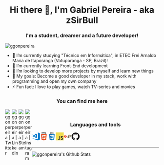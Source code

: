 <h1 align="center">Hi there 👋, I'm Gabriel Pereira - aka zSirBull</h1>
<h3 align="center">I'm a student, dreamer and a future developer!</h3>
<p align="left"> <img src="https://komarev.com/ghpvc/?username=ggonpereira" alt="ggonpereira" /> </p>

- 🔭 I’m currently studying "Técnico em Informática", in ETEC Frei Arnaldo Maria de Itaporanga (Votuporanga - SP, Brazil)!
- 🌱 I’m currently learning Front-End development
- 👯 I’m looking to develop more projects by myself and learn new things
- 🥅 My goals: Become a good developer in my stack, work with programming and open my own company
- ⚡ Fun fact: I love to play games, watch TV-series and movies

<h3 align="center">You can find me here</h3>

[<img align="left" alt="ggonpereira | Twitter" width="22px" src="https://cdn.jsdelivr.net/npm/simple-icons@v3/icons/twitter.svg" />][twitter]
[<img align="left" alt="ggonpereira | LinkedIn" width="22px" src="https://cdn.jsdelivr.net/npm/simple-icons@v3/icons/linkedin.svg" />][linkedin]
[<img align="left" alt="ggonpereira | Steam" width="22px" src="https://cdn.jsdelivr.net/npm/simple-icons@v3/icons/steam.svg" />][steam]
[<img align="left" alt="ggonpereira | Instagram" width="22px" src="https://cdn.jsdelivr.net/npm/simple-icons@v3/icons/instagram.svg" />][instagram]

<br />

<h3 align="center">Languages and tools</h3>

<img align="left" alt="Visual Studio Code" width="26px" src="https://raw.githubusercontent.com/github/explore/80688e429a7d4ef2fca1e82350fe8e3517d3494d/topics/visual-studio-code/visual-studio-code.png" />
<img align="left" alt="HTML5" width="26px" src="https://raw.githubusercontent.com/github/explore/80688e429a7d4ef2fca1e82350fe8e3517d3494d/topics/html/html.png" />
<img align="left" alt="CSS3" width="26px" src="https://raw.githubusercontent.com/github/explore/80688e429a7d4ef2fca1e82350fe8e3517d3494d/topics/css/css.png" />
<img align="left" alt="JavaScript" width="26px" src="https://raw.githubusercontent.com/github/explore/80688e429a7d4ef2fca1e82350fe8e3517d3494d/topics/javascript/javascript.png" />
<img align="left" alt="Git" width="26px" src="https://raw.githubusercontent.com/github/explore/80688e429a7d4ef2fca1e82350fe8e3517d3494d/topics/git/git.png" />
<img align="left" alt="GitHub" width="26px" src="https://raw.githubusercontent.com/github/explore/78df643247d429f6cc873026c0622819ad797942/topics/github/github.png" />

<br />
<br />

---

<img align="left" alt="ggonpereira's Github Stats" src="https://github-readme-stats.vercel.app/api?username=ggonpereira&show_icons=true&hide_border=true" />

[twitter]: https://twitter.com/ggpereira15
[linkedin]: https://www.linkedin.com/in/gabriel-gon%C3%A7alves-pereira/
[steam]: https://steamcommunity.com/id/zSirBull/
[instagram]: https://instagram.com/ggpereira9

